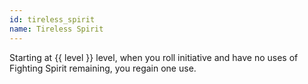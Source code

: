 ```yaml
---
id: tireless_spirit
name: Tireless Spirit
---
```

Starting at {{ level }} level, when you roll initiative and have no uses of Fighting Spirit remaining, you regain one use.
